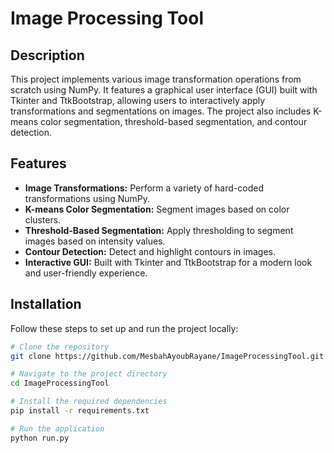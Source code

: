 # Image Processing Tool

## Description
This project implements various image transformation operations from scratch using NumPy. It features a graphical user interface (GUI) built with Tkinter and TtkBootstrap, allowing users to interactively apply transformations and segmentations on images. The project also includes K-means color segmentation, threshold-based segmentation, and contour detection.

## Features
- **Image Transformations:** Perform a variety of hard-coded transformations using NumPy.
- **K-means Color Segmentation:** Segment images based on color clusters.
- **Threshold-Based Segmentation:** Apply thresholding to segment images based on intensity values.
- **Contour Detection:** Detect and highlight contours in images.
- **Interactive GUI:** Built with Tkinter and TtkBootstrap for a modern look and user-friendly experience.

## Installation
Follow these steps to set up and run the project locally:

```bash
# Clone the repository
git clone https://github.com/MesbahAyoubRayane/ImageProcessingTool.git

# Navigate to the project directory
cd ImageProcessingTool

# Install the required dependencies
pip install -r requirements.txt

# Run the application
python run.py

